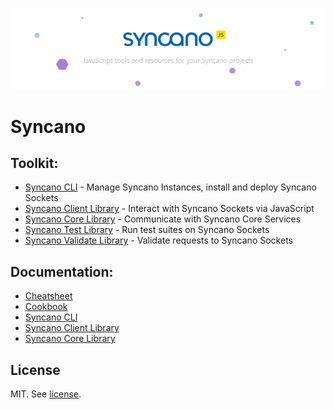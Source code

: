 ![](https://raw.githubusercontent.com/Syncano/art/96584ac4de2859d01fbd7f6ea84825779bd28cd5/syncano-node/repo-banner.png)

# Syncano

## Toolkit:
- [Syncano CLI](packages/cli/readme.md) - Manage Syncano Instances, install and deploy Syncano Sockets
- [Syncano Client Library](packages/lib-js-client/docs/readme.md) - Interact with Syncano Sockets via JavaScript
- [Syncano Core Library](packages/lib-js-core/docs/readme.md) - Communicate with Syncano Core Services
- [Syncano Test Library](packages/lib-js-test/readme.md) - Run test suites on Syncano Sockets
- [Syncano Validate Library](packages/lib-js-validate/readme.md) - Validate requests to Syncano Sockets

## Documentation:
- [Cheatsheet](https://cheatsheet.syncano.io)
- [Cookbook](https://cookbook.syncano.io/)
- [Syncano CLI](https://syncano.github.io/syncano-node-cli/#/)
- [Syncano Client Library](https://syncano.github.io/syncano-node-cli/#/)
- [Syncano Core Library](https://syncano.github.io/syncano-node-cli/#/)

## License

MIT. See [license](license.md).
